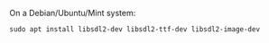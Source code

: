 
On a Debian/Ubuntu/Mint system:

```
sudo apt install libsdl2-dev libsdl2-ttf-dev libsdl2-image-dev
```
